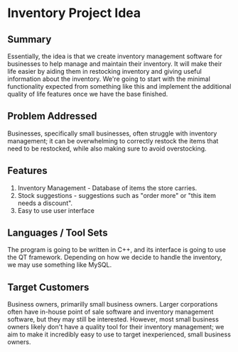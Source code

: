 # Inventory Project Idea
## Summary
Essentially, the idea is that we create inventory management software for businesses to help manage and maintain their inventory.  It will make their life easier by aiding them in restocking inventory and giving useful information about the inventory.  We're going to start with the minimal functionality expected from something like this and implement the additional quality of life features once we have the base finished.

## Problem Addressed
Businesses, specifically small businesses, often struggle with inventory management; it can be overwhelming to correctly restock the items that need to be restocked, while also making sure to avoid overstocking.

## Features
1. Inventory Management - Database of items the store carries.
1. Stock suggestions - suggestions such as "order more" or "this item needs a discount".
1. Easy to use user interface

## Languages / Tool Sets
The program is going to be written in C++, and its interface is going to use the QT framework.  Depending on how we decide to handle the inventory, we may use something like MySQL.

## Target Customers
Business owners, primarilly small business owners.  Larger corporations often have in-house point of sale software and inventory management software, but they may still be interested.  However, most small business owners likely don't have a quality tool for their inventory management; we aim to make it incredibly easy to use to target inexperienced, small business owners.
